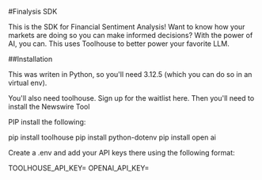#Finalysis SDK

This is the SDK for Financial Sentiment Analysis! Want to know how your markets are doing so you can make informed decisions? With the power of AI, you can. This uses Toolhouse to better power your favorite LLM.

##Installation

This was writen in Python, so you'll need  3.12.5 (which you can do so in an virtual env). 

You'll also need toolhouse. Sign up for the waitlist here. Then you'll need to install the Newswire Tool 

PIP install the following: 

pip install toolhouse
pip install python-dotenv
pip install open ai

Create a .env and add your API keys there using the following format:

TOOLHOUSE_API_KEY=
OPENAI_API_KEY=

